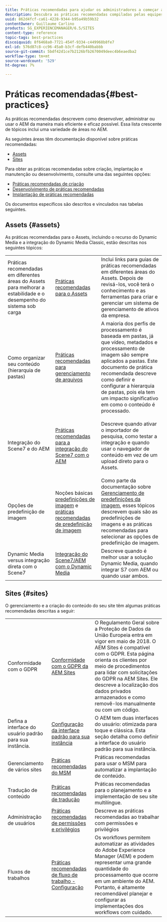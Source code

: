 ```yaml
---
title: Práticas recomendadas para ajudar os administradores a começar a trabalhar
description: Descubra as práticas recomendadas compiladas pelas equipes de engenharia e consultoria do Adobe para ajudar os administradores a começar a trabalhar.
uuid: 862d4fcf-ca61-4228-9344-b95a49b59b32
contentOwner: Guillaume Carlino
products: SG_EXPERIENCEMANAGER/6.5/SITES
content-type: reference
topic-tags: best-practices
discoiquuid: 8f6468a0-7721-454f-9334-c449968b8fe7
exl-id: 576d87c8-cc96-45a0-b3cf-defb440babbb
source-git-commit: 5bdf42d1ce7b2126bfb2670049deec4b6eaedba2
workflow-type: tm+mt
source-wordcount: '529'
ht-degree: 7%

---
```


# Práticas recomendadas{#best-practices}

As práticas recomendadas descrevem como desenvolver, administrar ou usar o AEM da maneira mais eficiente e eficaz possível. Essa lista crescente de tópicos inclui uma variedade de áreas no AEM.

As seguintes áreas têm documentação disponível sobre práticas recomendadas:

* [Assets](#assets)
* [Sites](#sites)

Para obter as práticas recomendadas sobre criação, implantação e manutenção ou desenvolvimento, consulte uma das seguintes opções:

* [Práticas recomendadas de criação](/help/sites-authoring/best-practices.md)
* [Desenvolvimento de práticas recomendadas](/help/sites-developing/best-practices.md)
* [Implantação de práticas recomendadas](/help/sites-deploying/best-practices.md)

Os documentos específicos são descritos e vinculados nas tabelas seguintes.

## Assets {#assets}

As práticas recomendadas para o Assets, incluindo o recurso do Dynamic Media e a integração do Dynamic Media Classic, estão descritas nos seguintes tópicos:

<table>
 <tbody>
  <tr>
   <td>Práticas recomendadas em diferentes áreas do Assets para melhorar a estabilidade e o desempenho do sistema sob carga</td>
   <td><a href="/help/assets/best-practices-for-assets.md">Práticas recomendadas para o Assets</a></td>
   <td>Inclui links para guias de práticas recomendadas em diferentes áreas do Assets. Depois de revisá-los, você terá o conhecimento e as ferramentas para criar e gerenciar um sistema de gerenciamento de ativos da empresa.</td>
  </tr>
  <tr>
   <td>Como organizar seu conteúdo (hierarquia de pastas)</td>
   <td><a href="/help/assets/organize-assets.md">Práticas recomendadas para gerenciamento de arquivos</a></td>
   <td>A maioria dos perfis de processamento é baseada em pastas, já que vídeo, metadados e processamento de imagem são sempre aplicados a pastas. Este documento de prática recomendada descreve como definir e configurar a hierarquia de pastas, pois ela tem um impacto significativo em como o conteúdo é processado. </td>
  </tr>
  <tr>
   <td>Integração do Scene7 e do AEM</td>
   <td><a href="/help/sites-administering/scene7.md#best-practices-for-integrating-scene-with-aem">Práticas recomendadas para a integração do Scene7 com o AEM</a></td>
   <td><p>Descreve quando ativar o importador de pesquisa, como testar a integração e quando usar o navegador de conteúdo em vez de um upload direto para o Assets.</p> </td>
  </tr>
  <tr>
   <td>Opções de predefinição de imagem</td>
   <td>Noções básicas <a href="/help/assets/managing-image-presets.md#understanding-image-presets">predefinições de imagem</a> e <a href="/help/assets/managing-image-presets.md#image-preset-options">práticas recomendadas de predefinição de imagem</a></td>
   <td>Como parte da documentação sobre <a href="/help/assets/managing-image-presets.md">Gerenciamento de predefinições da imagem</a>, esses tópicos descrevem quais são as predefinições de imagens e as práticas recomendadas para selecionar as opções de predefinição de imagem.</td>
  </tr>
  <tr>
   <td>Dynamic Media versus integração direta com o Scene7</td>
   <td><a href="/help/sites-administering/scene7.md#aem-scene-integration-versus-dynamic-media">Integração do Scene7/AEM com o Dynamic Media</a></td>
   <td>Descreve quando é melhor usar a solução Dynamic Media, quando integrar S7 com AEM ou quando usar ambos.</td>
  </tr>
 </tbody>
</table>

## Sites {#sites}

O gerenciamento e a criação do conteúdo do seu site têm algumas práticas recomendadas descritas a seguir:

<table>
 <tbody>
  <tr>
   <td>Conformidade com o GDPR</td>
   <td><a href="/help/sites-administering/gdpr-compliance-sites.md">Conformidade com o GDPR da AEM Sites</a></td>
   <td>O Regulamento Geral sobre a Proteção de Dados da União Europeia entra em vigor em maio de 2018. O AEM Sites é compatível com o GDPR. Esta página orienta os clientes por meio de procedimentos para lidar com solicitações do GDPR na AEM Sites. Ele descreve a localização dos dados privados armazenados e como removê-los manualmente ou com um código.</td>
  </tr>
  <tr>
   <td>Defina a interface do usuário padrão para sua instância.</td>
   <td><p><a href="/help/sites-authoring/select-ui.md#configuring-the-default-ui-for-your-instance">Configuração da interface padrão para sua instância</a></p> </td>
   <td>O AEM tem duas interfaces do usuário: otimizada para toque e clássica. Esta seção detalha como definir a interface do usuário padrão para sua instância.</td>
  </tr>
  <tr>
   <td>Gerenciamento de vários sites</td>
   <td><a href="/help/sites-administering/msm-best-practices.md">Práticas recomendadas do MSM</a></td>
   <td>Práticas recomendadas para usar o MSM para automatizar a implantação de conteúdo. </td>
  </tr>
  <tr>
   <td>Tradução de conteúdo</td>
   <td><a href="/help/sites-administering/tc-bp.md">Práticas recomendadas de tradução</a></td>
   <td>Práticas recomendadas para o planejamento e a implementação de seu site multilíngue.</td>
  </tr>
  <tr>
   <td>Administração de usuários</td>
   <td><a href="/help/sites-administering/security.md#best-practices">Práticas recomendadas de permissões e privilégios</a></td>
   <td>Descreve as práticas recomendadas ao trabalhar com permissões e privilégios </td>
  </tr>
  <tr>
   <td>Fluxos de trabalhos</td>
   <td><a href="/help/sites-developing/workflows-best-practices.md#configuration">Práticas recomendadas de fluxo de trabalho - Configuração</a></td>
   <td>Os workflows permitem automatizar as atividades do Adobe Experience Manager (AEM) e podem representar uma grande quantidade do processamento que ocorre em um ambiente do AEM. Portanto, é altamente recomendável planejar e configurar as implementações dos workflows com cuidado.</td>
  </tr>
 </tbody>
</table>
